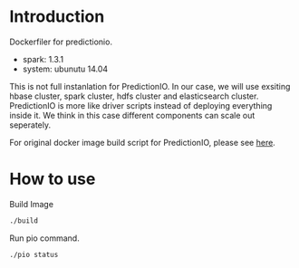 # Introduction

Dockerfiler for predictionio.

* spark: 1.3.1
* system: ubunutu 14.04

This is not full instanlation for PredictionIO. In our case, we 
will use exsiting hbase cluster, spark cluster, hdfs cluster 
and elasticsearch cluster. PredictionIO is more like driver scripts
instead of deploying everything inside it. We think in this case
different components can scale out seperately.

For original docker image build script for PredictionIO, please see 
[here](https://github.com/mingfang/docker-predictionio).

# How to use

Build Image

```bash
./build
```

Run pio command.

```bash
./pio status
```

